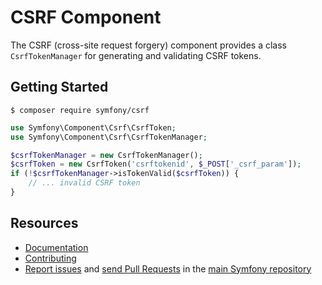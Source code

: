 CSRF Component
==============

The CSRF (cross-site request forgery) component provides a class
`CsrfTokenManager` for generating and validating CSRF tokens.

Getting Started
---------------

```
$ composer require symfony/csrf
```

```php
use Symfony\Component\Csrf\CsrfToken;
use Symfony\Component\Csrf\CsrfTokenManager;

$csrfTokenManager = new CsrfTokenManager();
$csrfToken = new CsrfToken('csrftokenid', $_POST['_csrf_param']);
if (!$csrfTokenManager->isTokenValid($csrfToken)) {
    // ... invalid CSRF token
}
```

Resources
---------

  * [Documentation](https://symfony.com/doc/current/security/csrf.html)
  * [Contributing](https://symfony.com/doc/current/contributing/index.html)
  * [Report issues](https://github.com/symfony/symfony/issues) and
    [send Pull Requests](https://github.com/symfony/symfony/pulls)
    in the [main Symfony repository](https://github.com/symfony/symfony)
